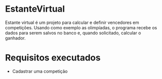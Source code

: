 # EstanteVirtual
Estante virtual é um projeto para calcular e definir vencedores em competições. Usando como exemplo as olimpíadas, o programa recebe os dados para serem salvos no banco e, quando solicitado, calcular o ganhador.

# Requisitos executados

* Cadastrar uma competição
